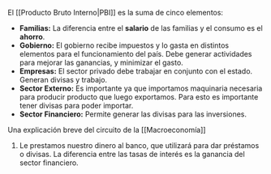 El [[Producto Bruto Interno|PBI]] es la suma de cinco elementos:

- **Familias:** La diferencia entre el **salario** de las familias y el consumo es el **ahorro**.
- **Gobierno:** El gobierno recibe impuestos y lo gasta en distintos elementos para el funcionamiento del país. Debe generar actividades para mejorar las ganancias, y minimizar el gasto.
- **Empresas:** El sector privado debe trabajar en conjunto con el estado. Generan divisas y trabajo.
- **Sector Externo:** Es importante ya que importamos maquinaria necesaria para producir producto que luego exportamos. Para esto es importante tener divisas para poder importar.
- **Sector Financiero:** Permite generar las divisas para las inversiones.

Una explicación breve del circuito de la [[Macroeconomía]]

1. Le prestamos nuestro dinero al banco, que utilizará para dar préstamos o divisas. La diferencia entre las tasas de interés es la ganancia del sector financiero.
